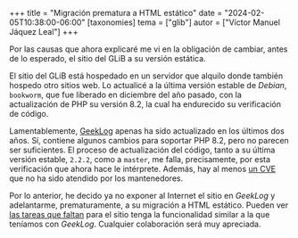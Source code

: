 +++
title = "Migración prematura a HTML estático"
date = "2024-02-05T10:38:00-06:00"
[taxonomies]
tema = ["glib"]
autor = ["Víctor Manuel Jáquez Leal"]
+++

Por las causas que ahora explicaré me vi en la obligación de cambiar, antes de
lo esperado, el sitio del GLiB a su versión estática.

El sitio del GLiB está hospedado en un servidor que alquilo donde también
hospedo otro sitios web. Lo actualicé a la última versión estable de *Debian*,
`bookworm`, que fue liberado en diciembre del año pasado, con la actualización
de PHP su versión 8.2, la cual ha endurecido su verificación de código.

Lamentablemente, [GeekLog](https://github.com/Geeklog-Core/geeklog) apenas ha
sido actualizado en los últimos dos años. Sí, contiene algunos cambios para
soportar PHP 8.2, pero no parecen ser suficientes. El proceso de actualización
del código, tanto a su última versión estable, `2.2.2`, como a `master`, me
falla, precisamente, por esta verificación que ahora hace le intérprete. Además,
hay al menos [un CVE](https://github.com/advisories/GHSA-93q5-5r2r-wj2h) que no
ha sido atendido por los mantenedores.

Por lo anterior, he decido ya no exponer al Internet el sitio en *GeekLog* y
adelantarme, prematuramente, a su migración a HTML estático. Pueden ver [las
tareas que faltan](https://github.com/gliborgmx/static-glib/milestone/1) para el
sitio tenga la funcionalidad similar a la que teníamos con *GeekLog*. Cualquier
colaboración será muy apreciada.
